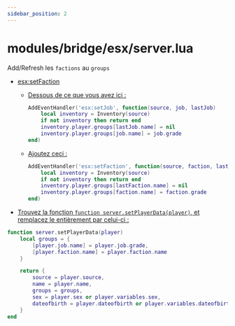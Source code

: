 ```yaml
---
sidebar_position: 2
---
```


# modules/bridge/esx/server.lua

Add/Refresh les `factions` au `groups`

- <p><u>esx:setFaction</u></p>

    - <p><u>Dessous de ce que vous avez ici :</u></p>

        ```lua
        AddEventHandler('esx:setJob', function(source, job, lastJob)
            local inventory = Inventory(source)
            if not inventory then return end
            inventory.player.groups[lastJob.name] = nil
            inventory.player.groups[job.name] = job.grade
        end)
        ```

    - <p><u>Ajoutez ceci :</u></p>

        ```lua
        AddEventHandler('esx:setFaction', function(source, faction, lastFaction)
            local inventory = Inventory(source)
            if not inventory then return end
            inventory.player.groups[lastFaction.name] = nil
            inventory.player.groups[faction.name] = faction.grade
        end)
        ```

- <p><u>Trouvez la fonction <code>function server.setPlayerData(player)</code>, et remplacez le entièrement par celui-ci :</u></p>

```lua
function server.setPlayerData(player)
	local groups = {
		[player.job.name] = player.job.grade,
		[player.faction.name] = player.faction.name
	}

	return {
		source = player.source,
		name = player.name,
		groups = groups,
		sex = player.sex or player.variables.sex,
		dateofbirth = player.dateofbirth or player.variables.dateofbirth,
	}
end
```
